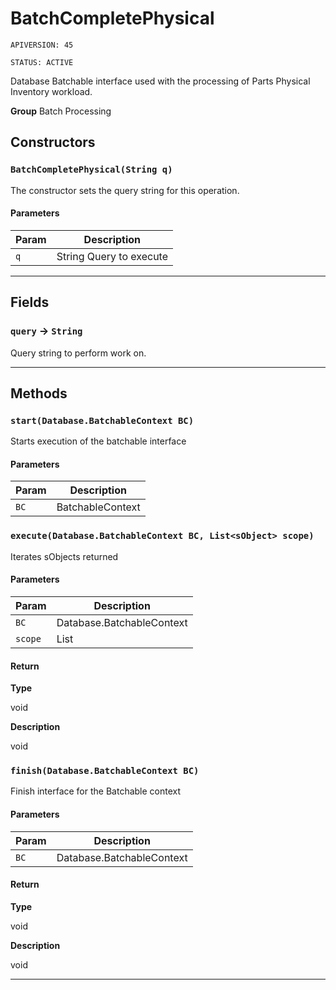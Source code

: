 # BatchCompletePhysical

`APIVERSION: 45`

`STATUS: ACTIVE`

Database Batchable interface used with the processing of Parts Physical Inventory workload.


**Group** Batch Processing

## Constructors
### `BatchCompletePhysical(String q)`

The constructor sets the query string for this operation.

#### Parameters

|Param|Description|
|---|---|
|`q`|String Query to execute|

---
## Fields

### `query` → `String`


Query string to perform work on.

---
## Methods
### `start(Database.BatchableContext BC)`

Starts execution of the batchable interface

#### Parameters

|Param|Description|
|---|---|
|`BC`|BatchableContext|

### `execute(Database.BatchableContext BC, List<sObject> scope)`

Iterates sObjects returned

#### Parameters

|Param|Description|
|---|---|
|`BC`|Database.BatchableContext|
|`scope`|List<sObject>|

#### Return

**Type**

void

**Description**

void

### `finish(Database.BatchableContext BC)`

Finish interface for the Batchable context

#### Parameters

|Param|Description|
|---|---|
|`BC`|Database.BatchableContext|

#### Return

**Type**

void

**Description**

void

---

